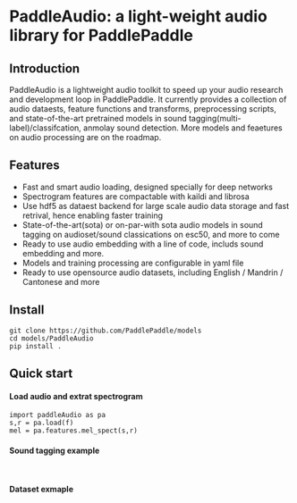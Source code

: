 # PaddleAudio:  a light-weight audio library for PaddlePaddle

## Introduction
PaddleAudio is a lightweight audio toolkit to speed up your audio research and development loop in PaddlePaddle. It currently provides a collection of audio dataests, feature functions and transforms, preprocessing scripts, and state-of-the-art pretrained models in sound tagging(multi-label)/classifcation, anmolay sound detection. More models and feaetures on audio processing are on the roadmap.



## Features
- Fast and smart audio loading, designed specially for deep networks
- Spectrogram features are compactable with kaildi and librosa
- Use hdf5 as dataest backend for large scale audio data storage and fast retrival, hence enabling faster training
- State-of-the-art(sota) or on-par-with sota audio models in sound tagging on audioset/sound classications on esc50, and more to come
- Ready to use audio embedding with a line of code, includs sound embedding and more. 
- Models and training processing are configurable in yaml file
- Ready to use opensource audio datasets, including English / Mandrin / Cantonese and more


## Install
```
git clone https://github.com/PaddlePaddle/models
cd models/PaddleAudio
pip install .

```

## Quick start
#### Load audio and extrat spectrogram
```
import paddleAudio as pa
s,r = pa.load(f)
mel = pa.features.mel_spect(s,r)
```

#### Sound tagging example 

```


```


#### Dataset exmaple



